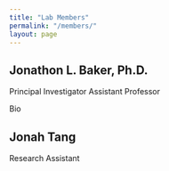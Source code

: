 ```yaml
---
title: "Lab Members"
permalink: "/members/"
layout: page
---
```


## Jonathon L. Baker, Ph.D.
Principal Investigator
Assistant Professor

Bio

## Jonah Tang
Research Assistant
